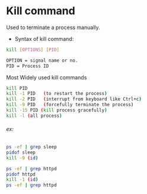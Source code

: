 # Kill command

Used to terminate a process manually.

* Syntax of kill command:
```bash
kill [OPTIONS] [PID]
```
```bash
OPTION = signal name or no.
PID = Process ID
```
Most Widely used kill commands
```bash
kill PID
kill -1 PID   (to restart the process)
kill -2 PID   (interrupt from keyboard like Ctrl+c)
kill -9 PID   (forcefully terminate the process)
kill -15 PID (kill process gracefully)
kill -l (all process)
```
###### ex:
```bash
ps -ef | grep sleep
pidof sleep
kill -9 (id)
```
```bash
ps -ef | grep httpd
pidof httpd
kill -1 (id)
ps -ef | grep httpd
```
